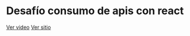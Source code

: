 # Desafío consumo de apis con react

[Ver video](https://youtube.com)
[Ver sitio](https://netlify.com)
